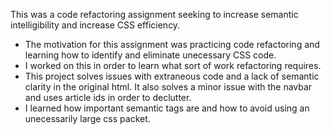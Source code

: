 This was a code refactoring assignment seeking to increase semantic intelligibility and increase CSS efficiency.

- The motivation for this assignment was practicing code refactoring and learning how to identify and eliminate unecessary CSS code. 
- I worked on this in order to learn what sort of work refactoring requires.
- This project solves issues with extraneous code and a lack of semantic clarity in the original html. It also solves a minor issue with the navbar and uses article ids in order to declutter. 
- I learned how important semantic tags are and how to avoid using an unecessarily large css packet. 

# <title here>

## Description

Put a description here....

## Table-of-Contents
* [Usage](#usage)
* [URL (github repository)](#urlrepo)
* [Screenshot](#screenshot)

## Usage 

This website is intended as a mockup landing page for a company focused on SEO and online management. This repository holds only the front page. It can be read and has several nav links at the top to take the reader to the intended section. 
    
Repository URL: https://github.com/thegabe101/week-1-refactor-challenge-02

Deploy URL: https://thegabe101.github.io/week-1-refactor-challenge-02/

![clickme]("C:\Users\Sowa3\Desktop\Git Repositories\Challenge Week 1 02\week-1-refactor-challenge-02\assets\images\landing page screenshot.jpg")
![clickme]("C:\Users\Sowa3\Desktop\Git Repositories\Challenge Week 1 02\week-1-refactor-challenge-02\assets\images\landing-page-screenshot-2.jpg")